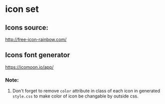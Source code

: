 # icon set

## Icons source:
http://free-icon-rainbow.com/

## Icons font generator
https://icomoon.io/app/

### Note:
1. Don't forget to remove `color` attribute in class of each icon in generated `style.css` to make color of icon be changable by outside css.
